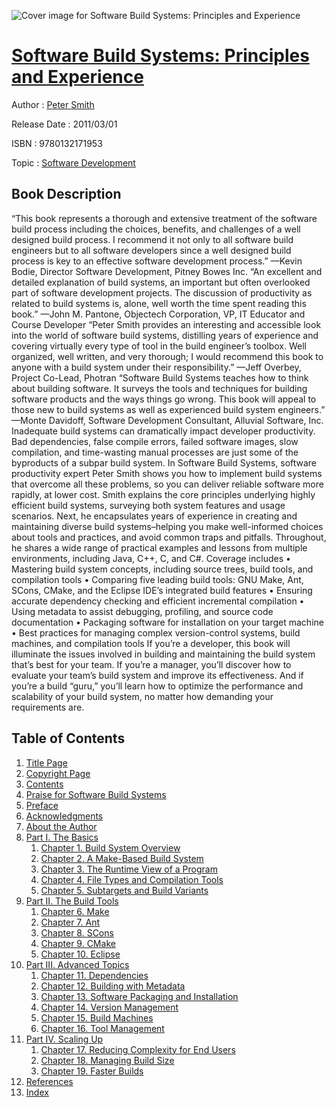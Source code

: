 ![Cover image for Software Build Systems: Principles and Experience](https://imgdetail.ebookreading.net/cover/cover/software_development/EB9780132171953.jpg)

[Software Build Systems: Principles and Experience](https://ebookreading.net/view/book/Software+Build+Systems%3A+Principles+and+Experience-EB9780132171953_1.html "Software Build Systems: Principles and Experience")
====================================================================================================================

Author : [Peter Smith](https://ebookreading.net/search/author/Peter+Smith)

Release Date : 2011/03/01

ISBN : 9780132171953

Topic : [Software Development](https://ebookreading.net/search/category/software-development)

Book Description
-----------------

“This book represents a thorough and extensive treatment of the software build process including the choices, benefits, and challenges of a well designed build process. I recommend it not only to all software build engineers but to all software developers since a well designed build process is key to an effective software development process.”
—Kevin Bodie, Director Software Development, Pitney Bowes Inc.
“An excellent and detailed explanation of build systems, an important but often overlooked part of software development projects. The discussion of productivity as related to build systems is, alone, well worth the time spent reading this book.”
—John M. Pantone, Objectech Corporation, VP, IT Educator and Course Developer
“Peter Smith provides an interesting and accessible look into the world of software build systems, distilling years of experience and covering virtually every type of tool in the build engineer’s toolbox. Well organized, well written, and very thorough; I would recommend this book to anyone with a build system under their responsibility.”
—Jeff Overbey, Project Co-Lead, Photran
“Software Build Systems teaches how to think about building software. It surveys the tools and techniques for building software products and the ways things go wrong. This book will appeal to those new to build systems as well as experienced build system engineers.”
—Monte Davidoff, Software Development Consultant, Alluvial Software, Inc.
Inadequate build systems can dramatically impact developer productivity. Bad dependencies, false compile errors, failed software images, slow compilation, and time-wasting manual processes are just some of the byproducts of a subpar build system. In Software Build Systems, software productivity expert Peter Smith shows you how to implement build systems that overcome all these problems, so you can deliver reliable software more rapidly, at lower cost.
Smith explains the core principles underlying highly efficient build systems, surveying both system features and usage scenarios. Next, he encapsulates years of experience in creating and maintaining diverse build systems–helping you make well-informed choices about tools and practices, and avoid common traps and pitfalls. Throughout, he shares a wide range of practical examples and lessons from multiple environments, including Java, C++, C, and C#. Coverage includes
• Mastering build system concepts, including source trees, build tools, and compilation tools
• Comparing five leading build tools: GNU Make, Ant, SCons, CMake, and the Eclipse IDE’s integrated build features
• Ensuring accurate dependency checking and efficient incremental compilation
• Using metadata to assist debugging, profiling, and source code documentation
• Packaging software for installation on your target machine
• Best practices for managing complex version-control systems, build machines, and compilation tools
If you’re a developer, this book will illuminate the issues involved in building and maintaining the build system that’s best for your team. If you’re a manager, you’ll discover how to evaluate your team’s build system and improve its effectiveness. And if you’re a build “guru,” you’ll learn how to optimize the performance and scalability of your build system, no matter how demanding your requirements are.
              
Table of Contents
-----------------

1. [Title Page](https://ebookreading.net/view/book/Software+Build+Systems%3A+Principles+and+Experience-EB9780132171953_3.html)
1. [Copyright Page](https://ebookreading.net/view/book/Software+Build+Systems%3A+Principles+and+Experience-EB9780132171953_4.html)
1. [Contents](https://ebookreading.net/view/book/Software+Build+Systems%3A+Principles+and+Experience-EB9780132171953_6.html)
1. [Praise for Software Build Systems](https://ebookreading.net/view/book/Software+Build+Systems%3A+Principles+and+Experience-EB9780132171953_2.html)
1. [Preface](https://ebookreading.net/view/book/Software+Build+Systems%3A+Principles+and+Experience-EB9780132171953_7.html)
1. [Acknowledgments](https://ebookreading.net/view/book/Software+Build+Systems%3A+Principles+and+Experience-EB9780132171953_8.html)
1. [About the Author](https://ebookreading.net/view/book/Software+Build+Systems%3A+Principles+and+Experience-EB9780132171953_9.html)
1. [Part I. The Basics](https://ebookreading.net/view/book/Software+Build+Systems%3A+Principles+and+Experience-EB9780132171953_10.html)
    1. [Chapter 1. Build System Overview](https://ebookreading.net/view/book/Software+Build+Systems%3A+Principles+and+Experience-EB9780132171953_11.html)
    1. [Chapter 2. A Make-Based Build System](https://ebookreading.net/view/book/Software+Build+Systems%3A+Principles+and+Experience-EB9780132171953_12.html)
    1. [Chapter 3. The Runtime View of a Program](https://ebookreading.net/view/book/Software+Build+Systems%3A+Principles+and+Experience-EB9780132171953_13.html)
    1. [Chapter 4. File Types and Compilation Tools](https://ebookreading.net/view/book/Software+Build+Systems%3A+Principles+and+Experience-EB9780132171953_14.html)
    1. [Chapter 5. Subtargets and Build Variants](https://ebookreading.net/view/book/Software+Build+Systems%3A+Principles+and+Experience-EB9780132171953_15.html)
1. [Part II. The Build Tools](https://ebookreading.net/view/book/Software+Build+Systems%3A+Principles+and+Experience-EB9780132171953_16.html)
    1. [Chapter 6. Make](https://ebookreading.net/view/book/Software+Build+Systems%3A+Principles+and+Experience-EB9780132171953_17.html)
    1. [Chapter 7. Ant](https://ebookreading.net/view/book/Software+Build+Systems%3A+Principles+and+Experience-EB9780132171953_18.html)
    1. [Chapter 8. SCons](https://ebookreading.net/view/book/Software+Build+Systems%3A+Principles+and+Experience-EB9780132171953_19.html)
    1. [Chapter 9. CMake](https://ebookreading.net/view/book/Software+Build+Systems%3A+Principles+and+Experience-EB9780132171953_20.html)
    1. [Chapter 10. Eclipse](https://ebookreading.net/view/book/Software+Build+Systems%3A+Principles+and+Experience-EB9780132171953_21.html)
1. [Part III. Advanced Topics](https://ebookreading.net/view/book/Software+Build+Systems%3A+Principles+and+Experience-EB9780132171953_22.html)
    1. [Chapter 11. Dependencies](https://ebookreading.net/view/book/Software+Build+Systems%3A+Principles+and+Experience-EB9780132171953_23.html)
    1. [Chapter 12. Building with Metadata](https://ebookreading.net/view/book/Software+Build+Systems%3A+Principles+and+Experience-EB9780132171953_24.html)
    1. [Chapter 13. Software Packaging and Installation](https://ebookreading.net/view/book/Software+Build+Systems%3A+Principles+and+Experience-EB9780132171953_25.html)
    1. [Chapter 14. Version Management](https://ebookreading.net/view/book/Software+Build+Systems%3A+Principles+and+Experience-EB9780132171953_26.html)
    1. [Chapter 15. Build Machines](https://ebookreading.net/view/book/Software+Build+Systems%3A+Principles+and+Experience-EB9780132171953_27.html)
    1. [Chapter 16. Tool Management](https://ebookreading.net/view/book/Software+Build+Systems%3A+Principles+and+Experience-EB9780132171953_28.html)
1. [Part IV. Scaling Up](https://ebookreading.net/view/book/Software+Build+Systems%3A+Principles+and+Experience-EB9780132171953_29.html)
    1. [Chapter 17. Reducing Complexity for End Users](https://ebookreading.net/view/book/Software+Build+Systems%3A+Principles+and+Experience-EB9780132171953_30.html)
    1. [Chapter 18. Managing Build Size](https://ebookreading.net/view/book/Software+Build+Systems%3A+Principles+and+Experience-EB9780132171953_31.html)
    1. [Chapter 19. Faster Builds](https://ebookreading.net/view/book/Software+Build+Systems%3A+Principles+and+Experience-EB9780132171953_32.html)
1. [References](https://ebookreading.net/view/book/Software+Build+Systems%3A+Principles+and+Experience-EB9780132171953_33.html)
1. [Index](https://ebookreading.net/view/book/Software+Build+Systems%3A+Principles+and+Experience-EB9780132171953_34.html)
